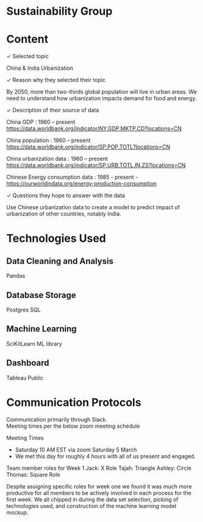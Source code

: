 # Sustainability Group 

# Content
✓ Selected topic

China & India Urbanization


✓ Reason why they selected their topic

By 2050, more than two-thirds global population will live in urban areas. We need to understand how urbanization impacts demand for food and energy.


✓ Description of their source of data

  China GDP : 1960 – present https://data.worldbank.org/indicator/NY.GDP.MKTP.CD?locations=CN

  China population : 1960 – present https://data.worldbank.org/indicator/SP.POP.TOTL?locations=CN

  China urbanization data : 1960 – present https://data.worldbank.org/indicator/SP.URB.TOTL.IN.ZS?locations=CN

  Chinese Energy consumption data : 1985 - present -https://ourworldindata.org/energy-production-consumption

✓ Questions they hope to answer with the data

Use Chinese urbanization data to create a model to predict impact of urbanization of other countries, notably India.

# Technologies Used
## Data Cleaning and Analysis
Pandas 

## Database Storage
Postgres SQL

## Machine Learning
SciKitLearn ML library 

## Dashboard
Tableau Public

# Communication Protocols 
Communication primarily through Slack.  
Meeting times per the below zoom meeting schedule

Meeting Times 
- Saturday 10 AM EST via zoom  Saturday 5 March
- We met this day for roughly 4 hours with all of us present and engaged.

Team member roles for Week 1
Jack: X Role
Tajah: Triangle
Ashley: Circle
Thomas: Square Role

Despite assigning specific roles for week one we found it was much more productive for all members to be actively involved in each process for the first week.  We all chipped in during the data set selection, picking of technologies used, and construction of the machine learning model mockup.
